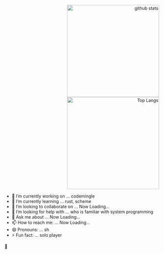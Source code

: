 <p>
<div align="right"><img alt="github stats" width="300px"
		src="https://github-readme-stats.vercel.app/api?username=sugiura-hiromichi&count_private=true&show_icons=ture&theme=transparent" />
</div>
<div align="right"><img alt="Top Langs" width="300px"
		src="https://github-readme-stats.vercel.app/api/top-langs/?username=sugiura-hiromichi&layout=donut&show_icons=true&langs_count=12&count_private=true&theme=transparent" />
</div>
<div>
	<ul>
		<li>🔭 I’m currently working on ... codemingle</li>
		<li>🌱 I’m currently learning ... rust, scheme</li>
		<li>👯 I’m looking to collaborate on ... Now Loading...</li>
		<li>🤔 I’m looking for help with ... who is familiar with system programming</li>
		<li>💬 Ask me about ... Now Loading...</li>
		<li>📫 How to reach me: ... Now Loading...</li>
		<li>😄 Pronouns: ... sh</li>
		<li>⚡ Fun fact: ... solo player</li>
	</ul>
</div>
</p>

:melting_face:

